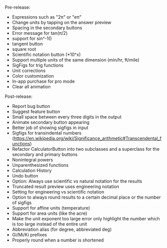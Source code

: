 Pre-release:
- Expressions such as "2π" or "eπ"
- Change units by tapping on the answer preview
- Spacing in the secondary buttons
- Error message for tan(π/2)
- support for sin^-1()
- tangent button
- square root
- Scientific notation button (*10^x)
- Support multiple units of the same dimension (min/hr, ft/mile)
- SigFigs for trig functions
- Unit corrections
- Color customization
- In-app purchase for pro mode
- Clear all animation

Post-release:
- Report bug button
- Suggest feature button
- Small space between every three digits in the output
- Animate secondary button appearing
- Better job of showing sigfigs in input
- Sigfigs for transindental numbers (https://en.wikipedia.org/wiki/Significance_arithmetic#Transcendental_functions)
- Refactor CalculatorButton into two subclasses and a superclass for the secondary and primary buttons
- Nonintegral powers
- Unparenthesized functions
- Calculation History
- Undo button
- Option: Always use scientific vs natural notation for the results
- Truncated result preview uses engineering notation
- Setting for engineering vs scientific notation
- Option to always round results to a certain decimal place or the number of sigfigs
- Support for affine units (temperature)
- Support for area units (like the acre)
- Make the unit exponent too large error only highlight the number which is too large instead of the entire unit
- Abbreviation alias (for degree, abbreviated deg)
- Gi/Mi/Ki prefixes
- Properly round when a number is shortened